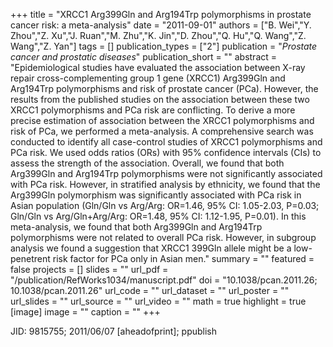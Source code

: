 +++
title = "XRCC1 Arg399Gln and Arg194Trp polymorphisms in prostate cancer risk: a meta-analysis"
date = "2011-09-01"
authors = ["B. Wei","Y. Zhou","Z. Xu","J. Ruan","M. Zhu","K. Jin","D. Zhou","Q. Hu","Q. Wang","Z. Wang","Z. Yan"]
tags = []
publication_types = ["2"]
publication = "_Prostate cancer and prostatic diseases_"
publication_short = ""
abstract = "Epidemiological studies have evaluated the association between X-ray repair cross-complementing group 1 gene (XRCC1) Arg399Gln and Arg194Trp polymorphisms and risk of prostate cancer (PCa). However, the results from the published studies on the association between these two XRCC1 polymorphisms and PCa risk are conflicting. To derive a more precise estimation of association between the XRCC1 polymorphisms and risk of PCa, we performed a meta-analysis. A comprehensive search was conducted to identify all case-control studies of XRCC1 polymorphisms and PCa risk. We used odds ratios (ORs) with 95% confidence intervals (CIs) to assess the strength of the association. Overall, we found that both Arg399Gln and Arg194Trp polymorphisms were not significantly associated with PCa risk. However, in stratified analysis by ethnicity, we found that the Arg399Gln polymorphism was significantly associated with PCa risk in Asian population (Gln/Gln vs Arg/Arg: OR=1.46, 95% CI: 1.05-2.03, P=0.03; Gln/Gln vs Arg/Gln+Arg/Arg: OR=1.48, 95% CI: 1.12-1.95, P=0.01). In this meta-analysis, we found that both Arg399Gln and Arg194Trp polymorphisms were not related to overall PCa risk. However, in subgroup analysis we found a suggestion that XRCC1 399Gln allele might be a low-penetrent risk factor for PCa only in Asian men."
summary = ""
featured = false
projects = []
slides = ""
url_pdf = "/publication/RefWorks1034/manuscript.pdf"
doi = "10.1038/pcan.2011.26; 10.1038/pcan.2011.26"
url_code = ""
url_dataset = ""
url_poster = ""
url_slides = ""
url_source = ""
url_video = ""
math = true
highlight = true
[image]
image = ""
caption = ""
+++

JID: 9815755; 2011/06/07 [aheadofprint]; ppublish
